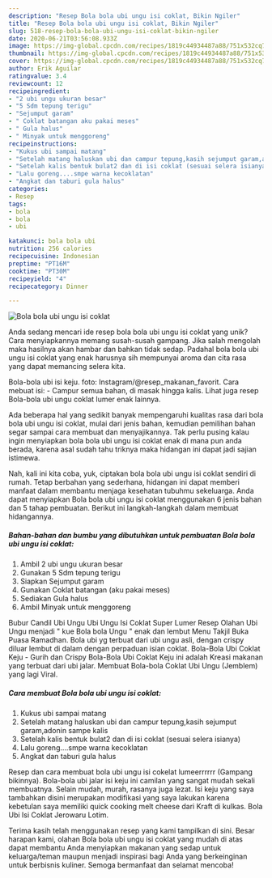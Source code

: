 ```yaml
---
description: "Resep Bola bola ubi ungu isi coklat, Bikin Ngiler"
title: "Resep Bola bola ubi ungu isi coklat, Bikin Ngiler"
slug: 518-resep-bola-bola-ubi-ungu-isi-coklat-bikin-ngiler
date: 2020-06-21T03:56:08.933Z
image: https://img-global.cpcdn.com/recipes/1819c44934487a88/751x532cq70/bola-bola-ubi-ungu-isi-coklat-foto-resep-utama.jpg
thumbnail: https://img-global.cpcdn.com/recipes/1819c44934487a88/751x532cq70/bola-bola-ubi-ungu-isi-coklat-foto-resep-utama.jpg
cover: https://img-global.cpcdn.com/recipes/1819c44934487a88/751x532cq70/bola-bola-ubi-ungu-isi-coklat-foto-resep-utama.jpg
author: Erik Aguilar
ratingvalue: 3.4
reviewcount: 12
recipeingredient:
- "2 ubi ungu ukuran besar"
- "5 Sdm tepung terigu"
- "Sejumput garam"
- " Coklat batangan aku pakai meses"
- " Gula halus"
- " Minyak untuk menggoreng"
recipeinstructions:
- "Kukus ubi sampai matang"
- "Setelah matang haluskan ubi dan campur tepung,kasih sejumput garam,adonin sampe kalis"
- "Setelah kalis bentuk bulat2 dan di isi coklat (sesuai selera isianya)"
- "Lalu goreng....smpe warna kecoklatan"
- "Angkat dan taburi gula halus"
categories:
- Resep
tags:
- bola
- bola
- ubi

katakunci: bola bola ubi 
nutrition: 256 calories
recipecuisine: Indonesian
preptime: "PT16M"
cooktime: "PT30M"
recipeyield: "4"
recipecategory: Dinner

---
```



![Bola bola ubi ungu isi coklat](https://img-global.cpcdn.com/recipes/1819c44934487a88/751x532cq70/bola-bola-ubi-ungu-isi-coklat-foto-resep-utama.jpg)

Anda sedang mencari ide resep bola bola ubi ungu isi coklat yang unik? Cara menyiapkannya memang susah-susah gampang. Jika salah mengolah maka hasilnya akan hambar dan bahkan tidak sedap. Padahal bola bola ubi ungu isi coklat yang enak harusnya sih mempunyai aroma dan cita rasa yang dapat memancing selera kita.

Bola-bola ubi isi keju. foto: Instagram/@resep_makanan_favorit. Cara mebuat isi: - Campur semua bahan, di masak hingga kalis. Lihat juga resep Bola-bola ubi ungu coklat lumer enak lainnya.

Ada beberapa hal yang sedikit banyak mempengaruhi kualitas rasa dari bola bola ubi ungu isi coklat, mulai dari jenis bahan, kemudian pemilihan bahan segar sampai cara membuat dan menyajikannya. Tak perlu pusing kalau ingin menyiapkan bola bola ubi ungu isi coklat enak di mana pun anda berada, karena asal sudah tahu triknya maka hidangan ini dapat jadi sajian istimewa.


Nah, kali ini kita coba, yuk, ciptakan bola bola ubi ungu isi coklat sendiri di rumah. Tetap berbahan yang sederhana, hidangan ini dapat memberi manfaat dalam membantu menjaga kesehatan tubuhmu sekeluarga. Anda dapat menyiapkan Bola bola ubi ungu isi coklat menggunakan 6 jenis bahan dan 5 tahap pembuatan. Berikut ini langkah-langkah dalam membuat hidangannya.

<!--inarticleads1-->

##### Bahan-bahan dan bumbu yang dibutuhkan untuk pembuatan Bola bola ubi ungu isi coklat:

1. Ambil 2 ubi ungu ukuran besar
1. Gunakan 5 Sdm tepung terigu
1. Siapkan Sejumput garam
1. Gunakan  Coklat batangan (aku pakai meses)
1. Sediakan  Gula halus
1. Ambil  Minyak untuk menggoreng


Bubur Candil Ubi Ungu Ubi Ungu Isi Coklat Super Lumer Resep Olahan Ubi Ungu menjadi &#34; kue Bola bola Ungu &#34; enak dan lembut Menu Takjil Buka Puasa Ramadhan. Bola ubi yg terbuat dari ubi ungu asli, dengan crispy diluar lembut di dalam dengan perpaduan isian coklat. Bola-Bola Ubi Coklat Keju - Gurih dan Crispy Bola-Bola Ubi Coklat Keju ini adalah Kreasi makanan yang terbuat dari ubi jalar. Membuat Bola-bola Coklat Ubi Ungu (Jemblem) yang lagi Viral. 

<!--inarticleads2-->

##### Cara membuat Bola bola ubi ungu isi coklat:

1. Kukus ubi sampai matang
1. Setelah matang haluskan ubi dan campur tepung,kasih sejumput garam,adonin sampe kalis
1. Setelah kalis bentuk bulat2 dan di isi coklat (sesuai selera isianya)
1. Lalu goreng....smpe warna kecoklatan
1. Angkat dan taburi gula halus


Resep dan cara membuat bola ubi ungu isi cokelat lumeerrrrrr (Gampang bikinnya). Bola-bola ubi jalar isi keju ini camilan yang sangat mudah sekali membuatnya. Selain mudah, murah, rasanya juga lezat. Isi keju yang saya tambahkan disini merupakan modifikasi yang saya lakukan karena kebetulan saya memiliki quick cooking melt cheese dari Kraft di kulkas. Bola Ubi Isi Coklat Jerowaru Lotim. 

Terima kasih telah menggunakan resep yang kami tampilkan di sini. Besar harapan kami, olahan Bola bola ubi ungu isi coklat yang mudah di atas dapat membantu Anda menyiapkan makanan yang sedap untuk keluarga/teman maupun menjadi inspirasi bagi Anda yang berkeinginan untuk berbisnis kuliner. Semoga bermanfaat dan selamat mencoba!
